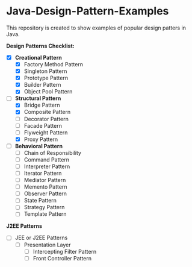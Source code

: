 # Java-Design-Pattern-Examples
This repository is created to show examples of popular design patters in Java.

**Design Patterns Checklist:**

- [X] **Creational Pattern**
    - [X] Factory Method Pattern
    - [X] Singleton Pattern
    - [X] Prototype Pattern
    - [X] Builder Pattern
    - [X] Object Pool Pattern

- [ ] **Structural Pattern**
    - [X] Bridge Pattern
    - [X] Composite Pattern
    - [ ] Decorator Pattern
    - [ ] Facade Pattern
    - [ ] Flyweight Pattern
    - [X] Proxy Pattern

- [ ] **Behavioral Pattern**
    - [ ] Chain of Responsibility
    - [ ] Command Pattern
    - [ ] Interpreter Pattern
    - [ ] Iterator Pattern
    - [ ] Mediator Pattern
    - [ ] Memento Pattern
    - [ ] Observer Pattern
    - [ ] State Pattern
    - [ ] Strategy Pattern
    - [ ] Template Pattern

**J2EE Patterns**

- [ ] JEE or J2EE Patterns
    - [ ] Presentation Layer
        - [ ] Intercepting Filter Pattern
        - [ ] Front Controller Pattern
